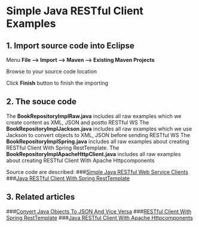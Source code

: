 # Simple Java RESTful Client Examples 


## 1. Import source code into Eclipse

Menu **File –> Import –> Maven –> Existing Maven Projects**

Browse to your source code location

Click **Finish** button to finish the importing

## 2. The souce code

The **BookRepositoryImplRaw.java** includes all raw examples which we create content as XML, JSON and postto RESTful WS
The **BookRepositoryImplJackson.java** includes all raw examples which we use Jackson to convert objects to XML, JSON before sending RESTful WS
The **BookRepositoryImplSpring.java** includes all raw examples about creating RESTful Client With Spring RestTemplate. 
The **BookRepositoryImplApacheHttpClient.java** includes all raw examples about creating RESTful Client With Apache Httpcomponents

Source code are described:
###[Simple Java RESTful Web Service Clients](http://howtoprogram.xyz/2016/07/02/java-restful-web-service-clients/)
###[Java RESTful Client With Spring RestTemplate](http://howtoprogram.xyz/2016/07/03/java-restful-client-spring-resttemplate/)
## 3. Related articles
###[Convert Java Objects To JSON And Vice Versa](http://howtoprogram.xyz/2016/07/01/convert-java-objects-json-vice-versa/)
###[RESTful Client With Spring RestTemplate](http://howtoprogram.xyz/2016/07/03/java-restful-client-spring-resttemplate/)
###[Java RESTful Client With Apache Httpcomponents](http://howtoprogram.xyz/2016/07/04/java-restful-client-spring-apache-httpcomponents/)